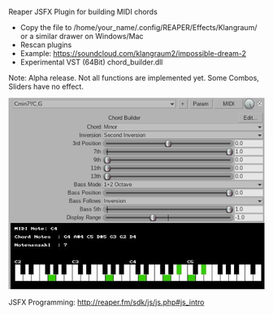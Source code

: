 Reaper JSFX Plugin for building MIDI chords

- Copy the file to /home/your_name/.config/REAPER/Effects/Klangraum/ or a similar drawer on Windows/Mac
- Rescan plugins
- Example: https://soundcloud.com/klangraum2/impossible-dream-2
- Experimental VST (64Bit) chord_builder.dll
  
Note: Alpha release. Not all functions are implemented yet. Some Combos, Sliders have no effect.

![Alt-Text](chord_builder_screenshot_2.jpg)

JSFX Programming: http://reaper.fm/sdk/js/js.php#js_intro
